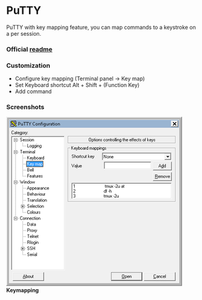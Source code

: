 # PuTTY
PuTTY with key mapping feature, you can map commands to a keystroke on a per session.

### Official [readme](README)

###  Customization
  - Configure key mapping (Terminal panel -> Key map)
  - Set Keyboard shortcut Alt + Shift + (Function Key)
  - Add command 

### Screenshots
![Keymap](img/putty-keymap.png)  
**Keymapping**
